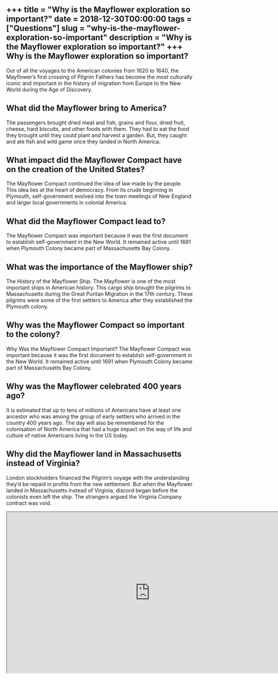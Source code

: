 +++
title = "Why is the Mayflower exploration so important?"
date = 2018-12-30T00:00:00
tags = ["Questions"]
slug = "why-is-the-mayflower-exploration-so-important"
description = "Why is the Mayflower exploration so important?"
+++
Why is the Mayflower exploration so important?
----------------------------------------------

Out of all the voyages to the American colonies from 1620 to 1640, the Mayflower’s first crossing of Pilgrim Fathers has become the most culturally iconic and important in the history of migration from Europe to the New World during the Age of Discovery.

What did the Mayflower bring to America?
----------------------------------------

The passengers brought dried meat and fish, grains and flour, dried fruit, cheese, hard biscuits, and other foods with them. They had to eat the food they brought until they could plant and harvest a garden. But, they caught and ate fish and wild game once they landed in North America.

What impact did the Mayflower Compact have on the creation of the United States?
--------------------------------------------------------------------------------

The Mayflower Compact continued the idea of law made by the people. This idea lies at the heart of democracy. From its crude beginning in Plymouth, self-government evolved into the town meetings of New England and larger local governments in colonial America.

What did the Mayflower Compact lead to?
---------------------------------------

The Mayflower Compact was important because it was the first document to establish self-government in the New World. It remained active until 1691 when Plymouth Colony became part of Massachusetts Bay Colony.

What was the importance of the Mayflower ship?
----------------------------------------------

The History of the Mayflower Ship. The Mayflower is one of the most important ships in American history. This cargo ship brought the pilgrims to Massachusetts during the Great Puritan Migration in the 17th century. These pilgrims were some of the first settlers to America after they established the Plymouth colony.

Why was the Mayflower Compact so important to the colony?
---------------------------------------------------------

Why Was the Mayflower Compact Important? The Mayflower Compact was important because it was the first document to establish self-government in the New World. It remained active until 1691 when Plymouth Colony became part of Massachusetts Bay Colony.

Why was the Mayflower celebrated 400 years ago?
-----------------------------------------------

It is estimated that up to tens of millions of Americans have at least one ancestor who was among the group of early settlers who arrived in the country 400 years ago. The day will also be remembered for the colonisation of North America that had a huge impact on the way of life and culture of native Americans living in the US today.

Why did the Mayflower land in Massachusetts instead of Virginia?
----------------------------------------------------------------

London stockholders financed the Pilgrim’s voyage with the understanding they’d be repaid in profits from the new settlement. But when the Mayflower landed in Massachusetts instead of Virginia, discord began before the colonists even left the ship. The strangers argued the Virginia Company contract was void.

<iframe allow="accelerometer; autoplay; clipboard-write; encrypted-media; gyroscope; picture-in-picture" allowfullscreen="" class="__youtube_prefs__  epyt-is-override  no-lazyload" data-no-lazy="1" data-origheight="433" data-origwidth="770" data-skipgform_ajax_framebjll="" height="433" id="_ytid_53107" loading="lazy" src="https://www.youtube.com/embed/P-oP-XIob8w?enablejsapi=1&autoplay=0&cc_load_policy=0&cc_lang_pref=&iv_load_policy=1&loop=0&modestbranding=0&rel=1&fs=1&playsinline=0&autohide=2&theme=dark&color=red&controls=1&" title="YouTube player" width="770"></iframe>